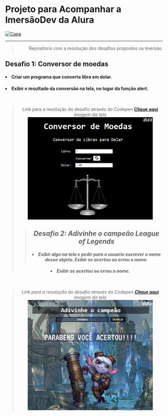 <h1> Projeto para Acompanhar a ImersãoDev da Alura  </h1>

<a href='https://imersao.dev/'><img src="https://pbs.twimg.com/media/Ew2IY6LWgAQceX4.jpg" alt="Capa" width="100%" height='320px'/> </a><hr>

<blockquote align=right>  Repositorio com a resolução dos desafios propostos na Imersão. </blockquote> 

<h2> Desafio 1: Conversor de moedas <br>
<h4><li> Criar um programa que converta libra em dolar.</li></blockquote></h4>
<h4><li> Exibir o resultado da conversão na tela, no lugar da função alert.</li></h4>
<br>
<blockquote align=center>Link para a resolução do desafio através do Codepen  
<b><a href='https://codepen.io/zThanael/pen/WNRNvzL'> Clique aqui </a></b> <br>
<i> Imagem da tela <i> <br>  <img src="TelaDesafio1.png" alt="Tela do exercicio" width="400px"/><blockquote>

<h2> Desafio 2: Adivinhe o campeão League of Legends <br>
<h4><li> Exibir algo na tela e pedir para o usuario escrever o nome desse objeto. Exibir se acertou ou errou o nome.</li></blockquote></h4>
<h4><li> Exibir se acertou ou errou o nome.</li></blockquote></h4>
<br>
<blockquote align=center>Link para a resolução do desafio através do Codepen  
<b><a href='https://codepen.io/zThanael/pen/abpzjBm'> Clique aqui </a></b> <br>
<i> Imagem da tela <i> <br>  <img src="TelaDesafio2.png" alt="Tela do exercicio" width="400px"/><blockquote>



